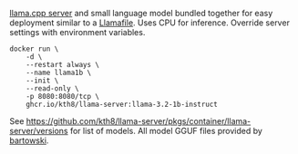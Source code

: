 [llama.cpp server](https://github.com/ggerganov/llama.cpp/tree/master/examples/server) and small language model bundled together for easy deployment similar to a [Llamafile](https://github.com/Mozilla-Ocho/llamafile). Uses CPU for inference. Override server settings with environment variables.

```
docker run \
    -d \
    --restart always \
    --name llama1b \
    --init \
    --read-only \
    -p 8080:8080/tcp \
    ghcr.io/kth8/llama-server:llama-3.2-1b-instruct
```

See https://github.com/kth8/llama-server/pkgs/container/llama-server/versions for list of models. All model GGUF files provided by [bartowski](https://huggingface.co/bartowski).
